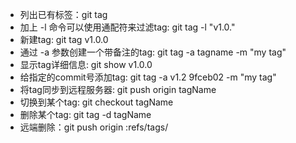 - 列出已有标签：git tag
- 加上 -l 命令可以使用通配符来过滤tag: git tag -l "v1.0."
- 新建tag: git tag v1.0.0
- 通过 -a 参数创建一个带备注的tag: git tag -a tagname -m "my tag"
- 显示tag详细信息: git show v1.0.0
- 给指定的commit号添加tag: git tag -a v1.2 9fceb02 -m "my tag"
- 将tag同步到远程服务器: git push origin tagName
- 切换到某个tag: git checkout tagName
- 删除某个tag: git tag -d tagName
- 远端删除：git push origin :refs/tags/<tagName>
